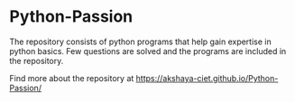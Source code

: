 # Python-Passion
The repository consists of python programs that help gain expertise in python basics.
Few questions are solved and the programs are included in the repository.

Find more about the repository at  https://akshaya-ciet.github.io/Python-Passion/
